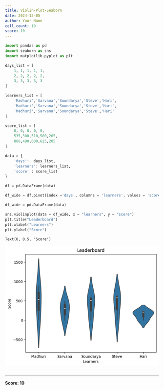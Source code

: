 ```yaml
---
title: Violin-Plot-Seaborn
date: 2024-12-05
author: Your Name
cell_count: 10
score: 10
---
```


```python
import pandas as pd
import seaborn as sns
import matplotlib.pyplot as plt
```


```python
days_list = [
    1, 1, 1, 1, 1,
    2, 2, 2, 2, 2,
    3, 3, 3, 3, 3
]
```


```python
learners_list = [
    'Madhuri','Sarvana','Soundarya','Steve','Hari',
    'Madhuri','Sarvana','Soundarya','Steve','Hari',
    'Madhuri','Sarvana','Soundarya','Steve','Hari'
]
```


```python
score_list = [
    0, 0, 0, 0, 0,
    535,300,510,580,205,
    880,490,600,625,205
]
```


```python
data = {
    'days':  days_list,
    'learners': learners_list,
    'score' : score_list
}
```


```python
df = pd.DataFrame(data)
```


```python
df_wide = df.pivot(index ='days', columns = 'learners', values = 'score')
```


```python
df_wide = pd.DataFrame(data)
```


```python
sns.violinplot(data = df_wide, x = "learners", y = "score")
plt.title("Leaderboard")
plt.xlabel("Learners")
plt.ylabel("Score")
```




    Text(0, 0.5, 'Score')




    
![png](violin-plot-seaborn_files/violin-plot-seaborn_8_1.png)
    



```python

```


---
**Score: 10**
